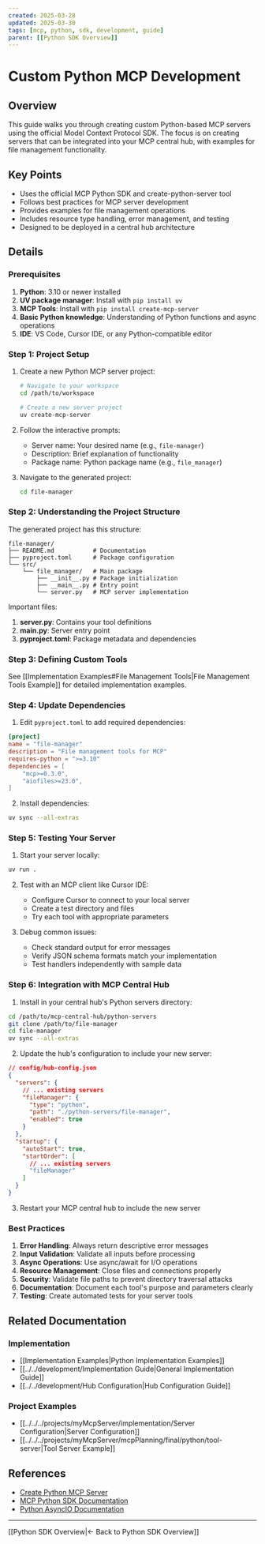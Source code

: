 ```yaml
---
created: 2025-03-28
updated: 2025-03-30
tags: [mcp, python, sdk, development, guide]
parent: [[Python SDK Overview]]
---
```


# Custom Python MCP Development

## Overview

This guide walks you through creating custom Python-based MCP servers using the official Model Context Protocol SDK. The focus is on creating servers that can be integrated into your MCP central hub, with examples for file management functionality.

## Key Points

- Uses the official MCP Python SDK and create-python-server tool
- Follows best practices for MCP server development
- Provides examples for file management operations
- Includes resource type handling, error management, and testing
- Designed to be deployed in a central hub architecture

## Details

### Prerequisites

1. **Python**: 3.10 or newer installed
2. **UV package manager**: Install with `pip install uv`
3. **MCP Tools**: Install with `pip install create-mcp-server`
4. **Basic Python knowledge**: Understanding of Python functions and async operations
5. **IDE**: VS Code, Cursor IDE, or any Python-compatible editor

### Step 1: Project Setup

1. Create a new Python MCP server project:

   ```bash
   # Navigate to your workspace
   cd /path/to/workspace

   # Create a new server project
   uv create-mcp-server
   ```

2. Follow the interactive prompts:

   - Server name: Your desired name (e.g., `file-manager`)
   - Description: Brief explanation of functionality
   - Package name: Python package name (e.g., `file_manager`)

3. Navigate to the generated project:

   ```bash
   cd file-manager
   ```

### Step 2: Understanding the Project Structure

The generated project has this structure:

```
file-manager/
├── README.md           # Documentation
├── pyproject.toml      # Package configuration
└── src/
    └── file_manager/   # Main package
        ├── __init__.py # Package initialization
        ├── __main__.py # Entry point
        └── server.py   # MCP server implementation
```

Important files:

1. **server.py**: Contains your tool definitions
2. ****main**.py**: Server entry point
3. **pyproject.toml**: Package metadata and dependencies

### Step 3: Defining Custom Tools

See [[Implementation Examples#File Management Tools|File Management Tools Example]] for detailed implementation examples.

### Step 4: Update Dependencies

1. Edit `pyproject.toml` to add required dependencies:

```toml
[project]
name = "file-manager"
description = "File management tools for MCP"
requires-python = ">=3.10"
dependencies = [
    "mcp>=0.3.0",
    "aiofiles>=23.0",
]
```

2. Install dependencies:

```bash
uv sync --all-extras
```

### Step 5: Testing Your Server

1. Start your server locally:

```bash
uv run .
```

2. Test with an MCP client like Cursor IDE:
   - Configure Cursor to connect to your local server
   - Create a test directory and files
   - Try each tool with appropriate parameters

3. Debug common issues:
   - Check standard output for error messages
   - Verify JSON schema formats match your implementation
   - Test handlers independently with sample data

### Step 6: Integration with MCP Central Hub

1. Install in your central hub's Python servers directory:

```bash
cd /path/to/mcp-central-hub/python-servers
git clone /path/to/file-manager
cd file-manager
uv sync --all-extras
```

2. Update the hub's configuration to include your new server:

```json
// config/hub-config.json
{
  "servers": {
    // ... existing servers
    "fileManager": {
      "type": "python",
      "path": "./python-servers/file-manager",
      "enabled": true
    }
  },
  "startup": {
    "autoStart": true,
    "startOrder": [
      // ... existing servers
      "fileManager"
    ]
  }
}
```

3. Restart your MCP central hub to include the new server

### Best Practices

1. **Error Handling**: Always return descriptive error messages
2. **Input Validation**: Validate all inputs before processing
3. **Async Operations**: Use async/await for I/O operations
4. **Resource Management**: Close files and connections properly
5. **Security**: Validate file paths to prevent directory traversal attacks
6. **Documentation**: Document each tool's purpose and parameters clearly
7. **Testing**: Create automated tests for your server tools

## Related Documentation

### Implementation

- [[Implementation Examples|Python Implementation Examples]]
- [[../../development/Implementation Guide|General Implementation Guide]]
- [[../../development/Hub Configuration|Hub Configuration Guide]]

### Project Examples

- [[../../../projects/myMcpServer/implementation/Server Configuration|Server Configuration]]
- [[../../../projects/myMcpServer/mcpPlanning/final/python/tool-server|Tool Server Example]]

## References

- [Create Python MCP Server](https://github.com/modelcontextprotocol/create-python-server)
- [MCP Python SDK Documentation](https://modelcontextprotocol.io/docs/python-sdk)
- [Python AsyncIO Documentation](https://docs.python.org/3/library/asyncio.html)

---

[[Python SDK Overview|← Back to Python SDK Overview]]
